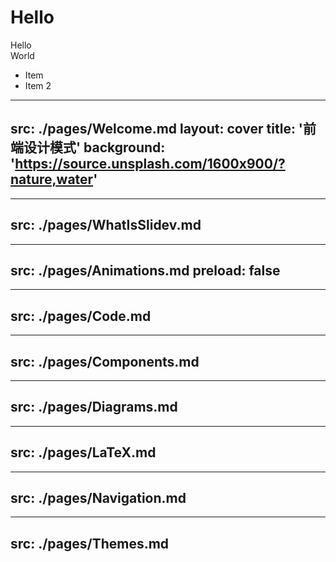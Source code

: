 # Hello
<div v-click>Hello</div>
<div v-click>World</div>
<v-clicks>

- Item
- Item 2

</v-clicks>

<!-- Welcome -->
---
src: ./pages/Welcome.md
layout: cover
title: '前端设计模式'
background: 'https://source.unsplash.com/1600x900/?nature,water'
---
<!-- WhatIsSlidev -->
---
src: ./pages/WhatIsSlidev.md
---
<!-- Animations -->
---
src: ./pages/Animations.md
preload: false
---
<!-- Code -->
---
src: ./pages/Code.md
---
<!-- Components -->
---
src: ./pages/Components.md
---
<!-- Diagrams -->
---
src: ./pages/Diagrams.md
---
<!-- LaTeX -->
---
src: ./pages/LaTeX.md
---
<!-- Navigation -->
---
src: ./pages/Navigation.md
---
<!-- Themes -->
---
src: ./pages/Themes.md
---
